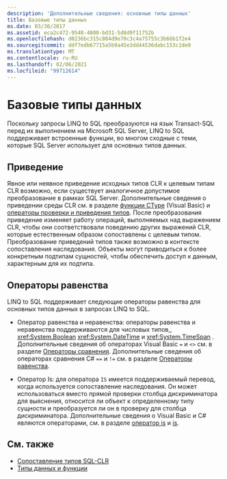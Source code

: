 ```yaml
---
description: 'Дополнительные сведения: основные типы данных'
title: Базовые типы данных
ms.date: 03/30/2017
ms.assetid: eca2c472-9548-4800-bd31-5d8d9f11752b
ms.openlocfilehash: d0236bc315c884d9e70c3c4a75755c3b66b1f2e4
ms.sourcegitcommit: ddf7edb67715a5b9a45e3dd44536dabc153c1de0
ms.translationtype: MT
ms.contentlocale: ru-RU
ms.lasthandoff: 02/06/2021
ms.locfileid: "99712614"
---
```

# <a name="basic-data-types"></a>Базовые типы данных

Поскольку запросы LINQ to SQL преобразуются на язык Transact-SQL перед их выполнением на Microsoft SQL Server, LINQ to SQL поддерживает встроенные функции, во многом сходные с теми, которые SQL Server использует для основных типов данных.  
  
## <a name="casting"></a>Приведение  

 Явное или неявное приведение исходных типов CLR к целевым типам CLR возможно, если существует аналогичное допустимое преобразование в рамках SQL Server. Дополнительные сведения о приведении среды CLR см. в разделе [функции CType](../../../../../visual-basic/language-reference/functions/ctype-function.md) (Visual Basic) и [операторы проверки и приведения типов](../../../../../csharp/language-reference/operators/type-testing-and-cast.md). После преобразования приведение изменяет работу операций, выполняемых над выражением CLR, чтобы они соответствовали поведению других выражений CLR, которые естественным образом сопоставлены с целевым типом. Преобразование приведений типов также возможно в контексте сопоставления наследования. Объекты могут приводиться к более конкретным подтипам сущностей, чтобы обеспечить доступ к данным, характерным для их подтипа.  
  
## <a name="equality-operators"></a>Операторы равенства  

 LINQ to SQL поддерживает следующие операторы равенства для основных типов данных в запросах LINQ to SQL.  
  
- Оператор равенства и неравенства: операторы равенства и неравенства поддерживаются для числовых типов,, <xref:System.Boolean> <xref:System.DateTime> и <xref:System.TimeSpan> . Дополнительные сведения об операторах Visual Basic `=` и `<>` см. в разделе [Операторы сравнения](../../../../../visual-basic/language-reference/operators/comparison-operators.md). Дополнительные сведения об операторах сравнения C# `==` и `!=` см. в разделе [Операторы равенства](../../../../../csharp/language-reference/operators/equality-operators.md).
  
- Оператор Is: для оператора `IS` имеется поддерживаемый перевод, когда используется сопоставление наследования. Он может использоваться вместо прямой проверки столбца дискриминатора для выяснения, относится ли объект к определенному типу сущности и преобразуется ли он в проверку для столбца дискриминатора. Дополнительные сведения о Visual Basic и C# являются операторами, см. в разделе [оператор is](../../../../../visual-basic/language-reference/operators/is-operator.md) и [is](../../../../../csharp/language-reference/operators/type-testing-and-cast.md#is-operator).  
  
## <a name="see-also"></a>См. также

- [Сопоставление типов SQL-CLR](sql-clr-type-mapping.md)
- [Типы данных и функции](data-types-and-functions.md)
